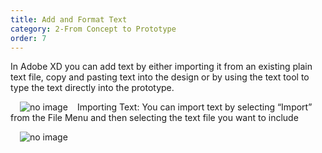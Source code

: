 ```yaml
---
title: Add and Format Text
category: 2-From Concept to Prototype
order: 7
---
```


In Adobe XD you can add text by either importing it from an existing plain text file, copy and pasting text into the design or by using the text tool to type the text directly into the prototype.  

<img style="padding: 0px 15px; float: left" src="https://iwilfried.github.io/Adobe-XD-eBook/images/XD-AddText-01.png
" alt="no image"/>Importing Text: You can import text by selecting “Import” from the File Menu and then selecting the text file you want to include  

<img style="padding: 0px 15px"  src="https://iwilfried.github.io/Adobe-XD-eBook/images/XD-AddText-02.png
" alt="no image"/>
